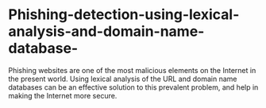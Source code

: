 # Phishing-detection-using-lexical-analysis-and-domain-name-database-
Phishing websites are one of the most malicious elements on the Internet in the present world. Using lexical analysis of the URL and domain name databases can be an effective solution to this prevalent problem, and help in making the Internet more secure.  
